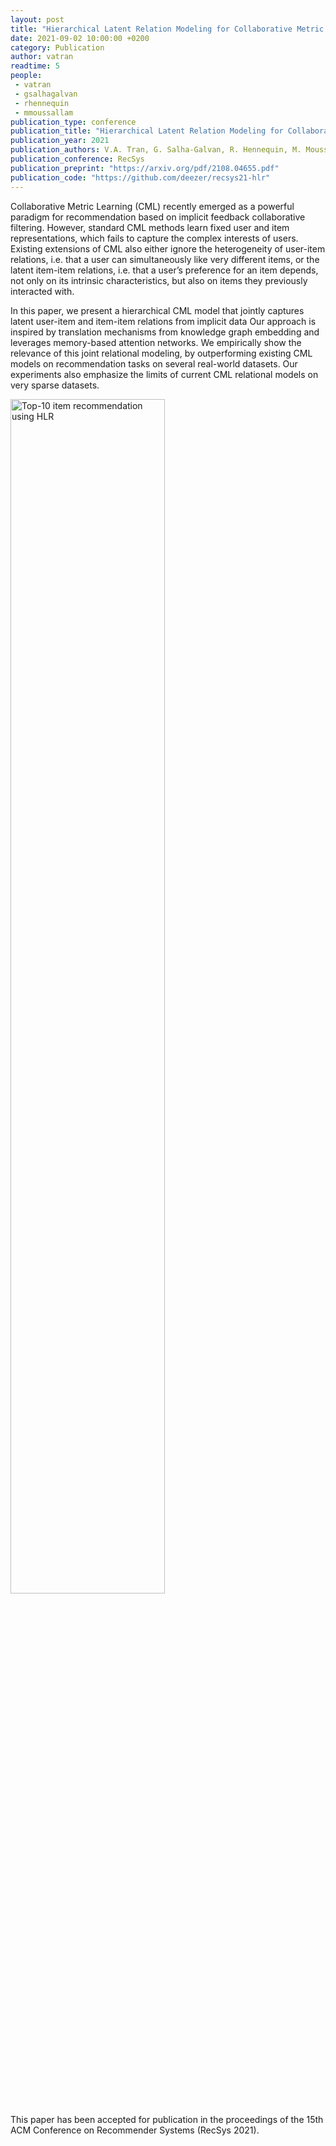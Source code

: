```yaml
---
layout: post
title: "Hierarchical Latent Relation Modeling for Collaborative Metric Learning"
date: 2021-09-02 10:00:00 +0200
category: Publication
author: vatran
readtime: 5
people:
 - vatran
 - gsalhagalvan
 - rhennequin
 - mmoussallam
publication_type: conference
publication_title: "Hierarchical Latent Relation Modeling for Collaborative Metric Learning"
publication_year: 2021
publication_authors: V.A. Tran, G. Salha-Galvan, R. Hennequin, M. Moussallam
publication_conference: RecSys
publication_preprint: "https://arxiv.org/pdf/2108.04655.pdf"
publication_code: "https://github.com/deezer/recsys21-hlr"
---
```


Collaborative Metric Learning (CML) recently emerged as a powerful paradigm for recommendation based on implicit feedback
collaborative filtering. However, standard CML methods learn fixed user and item representations, which fails to capture the complex
interests of users. Existing extensions of CML also either ignore the heterogeneity of user-item relations, i.e. that a user can simultaneously like very different items, or the latent item-item relations, i.e. that a user’s preference for an item depends, not only on
its intrinsic characteristics, but also on items they previously interacted with.

In this paper, we present a hierarchical CML model that jointly captures latent user-item and item-item relations from implicit data
Our approach is inspired by translation mechanisms from knowledge graph embedding and leverages memory-based attention networks.
We empirically show the relevance of this joint relational modeling, by outperforming existing CML models on recommendation tasks on several real-world datasets.
Our experiments also emphasize the limits of current CML relational models on very sparse datasets.

<div class="publication-illustration">
    <img
        style="width: 70%;"
        src="{{ '/static/images/publis/salhagalvan21recsys/table.png' | prepend: site.url }}"
        alt="Top-10 item recommendation using HLR"/>
</div>

This paper has been accepted for publication in the proceedings of the 15th ACM Conference on Recommender Systems (RecSys 2021).
